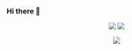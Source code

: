 ### Hi there 👋
<p align = "center">
  <img  src = "https://github-readme-stats.vercel.app/api?username=haeimalan&show_icons=true&theme=radical&line_height=27&count_private=true">
  <img src = "https://github-readme-stats.vercel.app/api/top-langs/?username=haeimalan&theme=radical">
</p>

<p align = "center">
 <img  src="https://github-readme-streak-stats.herokuapp.com/?user=haeimalan&show_icons=true&locale=en&layout=compact&theme=radical&line_height=0&count_private=true" />
</p> 


<!--
**HaeImAlan/HaeImAlan** is a ✨ _special_ ✨ repository because its `README.md` (this file) appears on your GitHub profile.

Here are some ideas to get you started:

- 🔭 I’m currently working on ...
- 🌱 I’m currently learning ...
- 👯 I’m looking to collaborate on ...
- 🤔 I’m looking for help with ...
- 💬 Ask me about ...
- 📫 How to reach me: ...
- 😄 Pronouns: ...
- ⚡ Fun fact: ...
-->
